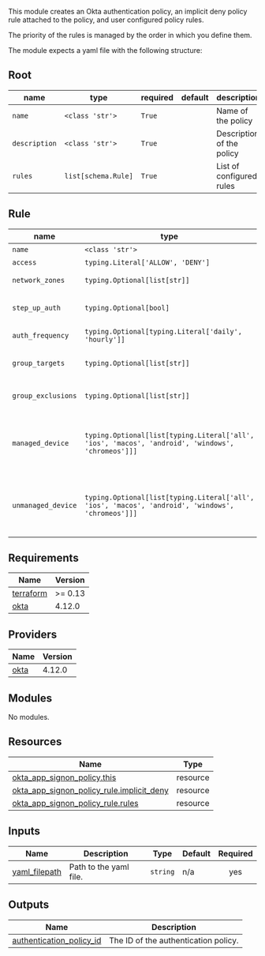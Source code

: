 This module creates an Okta authentication policy, an implicit deny policy rule attached to the policy, and user configured policy rules.

The priority of the rules is managed by the order in which you define them.

The module expects a yaml file with the following structure:
## Root
| name          | type                | required   | default   | description               |
|---------------|---------------------|------------|-----------|---------------------------|
| `name`        | `<class 'str'>`     | `True`     |           | Name of the policy        |
| `description` | `<class 'str'>`     | `True`     |           | Description of the policy |
| `rules`       | `list[schema.Rule]` | `True`     |           | List of configured rules  |
## Rule
| name               | type                                                                                             | required   | default   | description                                                                            |
|--------------------|--------------------------------------------------------------------------------------------------|------------|-----------|----------------------------------------------------------------------------------------|
| `name`             | `<class 'str'>`                                                                                  | `True`     |           | Name of the rule                                                                       |
| `access`           | `typing.Literal['ALLOW', 'DENY']`                                                                | `True`     |           | Access type.                                                                           |
| `network_zones`    | `typing.Optional[list[str]]`                                                                     | `False`    |           | List of network zone IDs.                                                              |
| `step_up_auth`     | `typing.Optional[bool]`                                                                          | `False`    |           | Whether or not MFA is required each auth.                                              |
| `auth_frequency`   | `typing.Optional[typing.Literal['daily', 'hourly']]`                                             | `False`    |           | Frequency of auth.                                                                     |
| `group_targets`    | `typing.Optional[list[str]]`                                                                     | `False`    |           | Groups to target for the policy rule.                                                  |
| `group_exclusions` | `typing.Optional[list[str]]`                                                                     | `False`    |           | Groups to exclude for the policy rule.                                                 |
| `managed_device`   | `typing.Optional[list[typing.Literal['all', 'ios', 'macos', 'android', 'windows', 'chromeos']]]` | `False`    |           | Managed devices to target for the policy rule.  Cannot be set with `unmanaged_device`. |
| `unmanaged_device` | `typing.Optional[list[typing.Literal['all', 'ios', 'macos', 'android', 'windows', 'chromeos']]]` | `False`    |           | Unmanaged devices to target for the policy rule.  Cannot be set with `managed_device`. |
## Requirements

| Name | Version |
|------|---------|
| <a name="requirement_terraform"></a> [terraform](#requirement\_terraform) | >= 0.13 |
| <a name="requirement_okta"></a> [okta](#requirement\_okta) | 4.12.0 |

## Providers

| Name | Version |
|------|---------|
| <a name="provider_okta"></a> [okta](#provider\_okta) | 4.12.0 |

## Modules

No modules.

## Resources

| Name | Type |
|------|------|
| [okta_app_signon_policy.this](https://registry.terraform.io/providers/okta/okta/4.12.0/docs/resources/app_signon_policy) | resource |
| [okta_app_signon_policy_rule.implicit_deny](https://registry.terraform.io/providers/okta/okta/4.12.0/docs/resources/app_signon_policy_rule) | resource |
| [okta_app_signon_policy_rule.rules](https://registry.terraform.io/providers/okta/okta/4.12.0/docs/resources/app_signon_policy_rule) | resource |

## Inputs

| Name | Description | Type | Default | Required |
|------|-------------|------|---------|:--------:|
| <a name="input_yaml_filepath"></a> [yaml\_filepath](#input\_yaml\_filepath) | Path to the yaml file. | `string` | n/a | yes |

## Outputs

| Name | Description |
|------|-------------|
| <a name="output_authentication_policy_id"></a> [authentication\_policy\_id](#output\_authentication\_policy\_id) | The ID of the authentication policy. |
